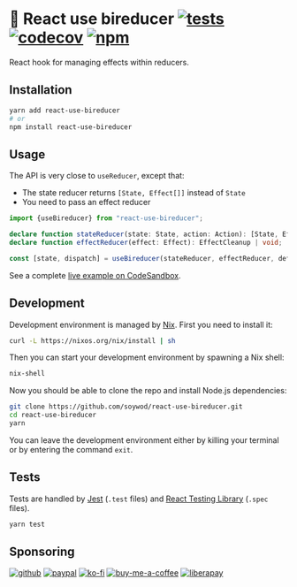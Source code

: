 # 🔀 React use bireducer [![tests](https://img.shields.io/github/workflow/status/soywod/react-use-bireducer/integration?label=tests&logo=github&style=flat-square)](https://github.com/soywod/react-use-bireducer/actions/workflows/test.yaml) [![codecov](https://img.shields.io/codecov/c/github/soywod/react-use-bireducer?logo=codecov&style=flat-square)](https://app.codecov.io/gh/soywod/react-use-bireducer) [![npm](https://img.shields.io/npm/v/react-use-bireducer?logo=npm&label=npm&color=success&style=flat-square)](https://www.npmjs.com/package/react-use-bireducer)

React hook for managing effects within reducers.

## Installation

```bash
yarn add react-use-bireducer
# or
npm install react-use-bireducer
```

## Usage

The API is very close to `useReducer`, except that:

- The state reducer returns `[State, Effect[]]` instead of `State`
- You need to pass an effect reducer

```typescript
import {useBireducer} from "react-use-bireducer";

declare function stateReducer(state: State, action: Action): [State, Effect[]];
declare function effectReducer(effect: Effect): EffectCleanup | void;

const [state, dispatch] = useBireducer(stateReducer, effectReducer, defaultState);
```

See a complete [live example on
CodeSandbox](https://codesandbox.io/s/react-use-bireducer-example-20n30w?file=/src/App.tsx).

## Development

Development environment is managed by [Nix](https://nixos.org/). First
you need to install it:

```bash
curl -L https://nixos.org/nix/install | sh
```

Then you can start your development environment by spawning a Nix
shell:

```bash
nix-shell
```

Now you should be able to clone the repo and install Node.js
dependencies:

```bash
git clone https://github.com/soywod/react-use-bireducer.git
cd react-use-bireducer
yarn
```

You can leave the development environment either by killing your
terminal or by entering the command `exit`.

## Tests

Tests are handled by [Jest](https://jestjs.io/) (`.test` files) and
[React Testing
Library](https://testing-library.com/docs/react-testing-library/intro/)
(`.spec` files).

```bash
yarn test
```

## Sponsoring

[![github](https://img.shields.io/badge/-GitHub%20Sponsors-fafbfc?logo=GitHub%20Sponsors&style=flat-square)](https://github.com/sponsors/soywod)
[![paypal](https://img.shields.io/badge/-PayPal-0079c1?logo=PayPal&logoColor=ffffff&style=flat-square)](https://www.paypal.com/paypalme/soywod)
[![ko-fi](https://img.shields.io/badge/-Ko--fi-ff5e5a?logo=Ko-fi&logoColor=ffffff&style=flat-square)](https://ko-fi.com/soywod)
[![buy-me-a-coffee](https://img.shields.io/badge/-Buy%20Me%20a%20Coffee-ffdd00?logo=Buy%20Me%20A%20Coffee&logoColor=000000&style=flat-square)](https://www.buymeacoffee.com/soywod)
[![liberapay](https://img.shields.io/badge/-Liberapay-f6c915?logo=Liberapay&logoColor=222222&style=flat-square)](https://liberapay.com/soywod)
